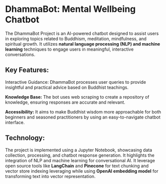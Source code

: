 # DhammaBot: Mental Wellbeing Chatbot

The DhammaBot Project is an AI-powered chatbot designed to assist users in exploring topics related to Buddhism, meditation, mindfulness, and spiritual growth. It utilizes **natural language processing (NLP) and machine learning** techniques to engage users in meaningful, interactive conversations.

## Key Features:

Interactive Guidance: DhammaBot processes user queries to provide insightful and practical advice based on Buddhist teachings.

**Knowledge Base:** The bot uses web scraping to create a repository of knowledge, ensuring responses are accurate and relevant.

**Accessibility:** It aims to make Buddhist wisdom more approachable for both beginners and seasoned practitioners by using an easy-to-navigate chatbot interface.

## Technology:

The project is implemented using a Jupyter Notebook, showcasing data collection, processing, and chatbot response generation. It highlights the integration of NLP and machine learning for conversational AI. It leverage open source tools like **LangChain** and **Pinecone** for text chunking and vector store indexing leveraging while using **OpenAI embedding model** for transforming text into vector representation. 
